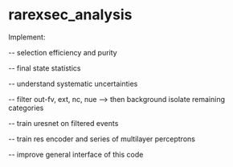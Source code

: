 # rarexsec_analysis


Implement: 

-- selection efficiency and purity

-- final state statistics 

-- understand systematic uncertainties

-- filter out-fv, ext, nc, nue --> then background isolate remaining categories 

-- train uresnet on filtered events

-- train res encoder and series of multilayer perceptrons

-- improve general interface of this code



